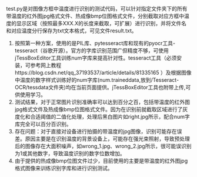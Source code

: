   test.py是对图像方框中温度进行识别的测试代码，可以针对指定文件夹下的所有带温度的红外图jpg格式文件、热成像bmp位图格式文件，分别截取对应方框中温度的显示区域（按照最多XXX.X的长度来截取，可扩展）进行识别，并将文件名和对应温度分行保存为txt文本格式，可见文件result.txt。  
  1. 按照第一种方案，使用的是PIL库、pytesseract库和现有的pyocr工具-tesseract（谷歌开源）。官方的字库识别范围广但精度不够，可使用jTessBoxEditor工具训练num字库来提高针对性。tesseract工具（必须安装，可参考网上教程https://blog.csdn.net/qq_37193537/article/details/81335165 ）及根据图像中温度的数字样式训练好的num字库(num.traineddata,放到/Tesseract-OCR/tessdata文件夹)均在当前页面提供。jTessBoxEditor工具也附带上传,可供使用学习。  
  2. 测试结果，对于正常图片识别准确率可以达到百分之百，包括带温度的红外图jpg格式文件及热成像bmp位图格式文件。因为在识别前就截取区域进行了灰度化和合适阈值的二值化处理，处理后黑白图片如right.jpg所示，配合num字库完全可以百分百识别。  
  3. 存在问题：对于直接对设备进行拍摄的带温度的jpg图像，识别可能存在误差。原因主要是在识别温度的背景设备上，可能存在强光束照射，导致预处理后的图像存在大面积噪声，如wrong_1.jpg、wrong_2.jpg所示，很可能误识别为1或其他数字，导致温度识别的数字位数增加。  
  4. 由于提供的热成像bmp位图文件过少，目前使用的主要是带温度的红外图jpg格式图像来训练识别字库和进行识别测试。
